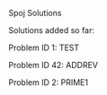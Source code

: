 Spoj Solutions

Solutions added so far:

Problem ID 1: TEST

Problem ID 42: ADDREV

Problem ID 2: PRIME1


